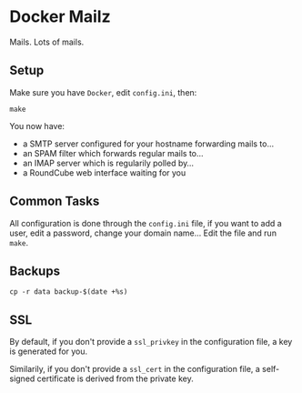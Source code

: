 # Docker Mailz

Mails. Lots of mails.

## Setup

Make sure you have `Docker`, edit `config.ini`, then:

    make

You now have:

- a SMTP server configured for your hostname forwarding mails to…
- an SPAM filter which forwards regular mails to…
- an IMAP server which is regularily polled by…
- a RoundCube web interface waiting for you

## Common Tasks

All configuration is done through the `config.ini` file, if you want
to add a user, edit a password, change your domain name… Edit the file
and run `make`.

## Backups

    cp -r data backup-$(date +%s)

## SSL

By default, if you don't provide a `ssl_privkey` in the configuration
file, a key is generated for you.

Similarily, if you don't provide a `ssl_cert` in the configuration file,
a self-signed certificate is derived from the private key.